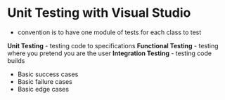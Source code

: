 # Unit Testing with Visual Studio

* convention is to have one module of tests for each class to test

**Unit Testing** - testing code to specifications
**Functional Testing** - testing where you pretend you are the user
**Integration Testing** - testing code builds

* Basic success cases
* Basic failure cases
* Basic edge cases
